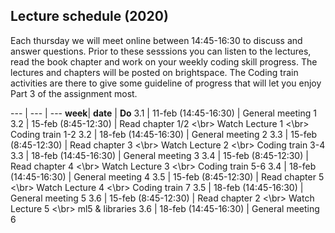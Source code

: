 
## Lecture schedule (2020)


Each thursday we will meet online between 14:45-16:30 to discuss and answer questions. Prior to these sesssions you can listen to the lectures, read the book chapter and work on your weekly coding skill progress. The lectures and chapters will be posted on brightspace. The Coding train activities are there to give some guideline of progress that will let you enjoy Part 3 of the assignment most. 



--- | --- | --- 
**week**| **date**					| **Do**
3.1		| 11-feb (14:45-16:30)		| General meeting 1	
3.2		| 15-feb (8:45-12:30)		| Read chapter 1/2 <\br> Watch Lecture 1 <\br> Coding train 1-2
3.2		| 18-feb (14:45-16:30)		| General meeting 2
3.3		| 15-feb (8:45-12:30)		| Read chapter 3 <\br> Watch Lecture 2 <\br> Coding train 3-4
3.3		| 18-feb (14:45-16:30)		| General meeting 3
3.4		| 15-feb (8:45-12:30)		| Read chapter 4 <\br> Watch Lecture 3 <\br> Coding train 5-6
3.4		| 18-feb (14:45-16:30)		| General meeting 4
3.5		| 15-feb (8:45-12:30)		| Read chapter 5 <\br> Watch Lecture 4 <\br> Coding train 7
3.5		| 18-feb (14:45-16:30)		| General meeting 5
3.6		| 15-feb (8:45-12:30)		| Read chapter 2 <\br> Watch Lecture 5 <\br> ml5 & libraries
3.6		| 18-feb (14:45-16:30)		| General meeting 6









<!-- 
3.2 	| 15-feb 					| Seeing 				| Chapter 2	| Coding train 1-2	| 18-feb  
3.3 	| 22-feb 					| Texture 				| Chapter 3	| Coding train 3-4	| 25-feb 
3.4 	| 1-mar 					| Light  				| Chapter 4	| Coding train 5-6	| 4-mar 
3.5 	| 8-mar 					| Space 				| Chapter 5	| Coding train 7	| 11-mar 
3.6 	| 15-mar					| P5+assignment 		| 			| ml5 & libraries	| 18-mar 
3.7 	| 22-mar					| P5+assignment 		| 			| 					| 25-mar  
3.8 	| 29-mar					| P5+assignment 		| 			| 					| 1-apr  
3.9 	| 							| Final presentation 	| 			| 					| 8-apr 
-->



<!--
3.7 | 28-mrt | Feedback  Part 1 drafts	 | 15:45-17:30 | [CT-CZ-E](https://educationrooms.tudelft.nl/zaleninfo.php?zid=140)
3.8 | 4-apr  | Feedback  Part 2,3 drafts	 | 15:45-17:30 | [CT-CZ-E](https://educationrooms.tudelft.nl/zaleninfo.php?zid=140)
3.9 | 11-apr | Feedback  Part 3 drafts	 | 15:45-17:30 | [CT-CZ-E](https://educationrooms.tudelft.nl/zaleninfo.php?zid=140)
-->


<!--
## To-do schedule

--- | --- | --- | --- | --- | ---
**week** 	| **date**	| **Book (read)** 	| **Evaluation** 	| **P5** 			|	 **Deliver**
3.1 	| 14-feb 		|  					|  					| 					| 
3.2 	| 21-feb 		| Chapter 1 		| 					| Coding train 1-2 	| 
3.3 	| 28-feb 		| Chapter 2 		|					| Coding train 3-4	|
3.4 	| 07-mrt 		| Chapter 3 		| 					| Coding train 5-6	|
3.5 	| 14-mrt 		| Chapter 4 		| 					| Coding train 7	|
3.6 	| 21-mrt 		| Chapter 5 		| Prepare			| ml5 & libraries	|
3.7 	| 25-mrt 		|		 	 		| 	 				| 					| Part 1 DRAFT
3.7 	| 28-mrt 		|		 	 		| Run + Analyse		| 					|
3.8 	| 1-apr 		| 	 				| 		 			| 					| Part 2 and 3 DRAFT
3.8 	| 4-apr (15:30) | 	 				| 		 			| 					| Part 1
3.9 	| 8-apr 		| 	 				| 		 			| 					| Part 3 DRAFT
3.9 	| 11-apr (15:30)| 	 				| 					| 					| Part 2
3.10 	| 14-apr (19:30)| 					| 					|					| Part 3

Submitting a DRAFT is *optional*, the reason behind their 'deadline' is that we need them on the Monday before the Thursday lecture (where we discuss them).  If you want to hand in part 3 earlier, you can do hand it in April 1st (to be discussed April 4th, if you feel discussion on April 11 is late).

-->